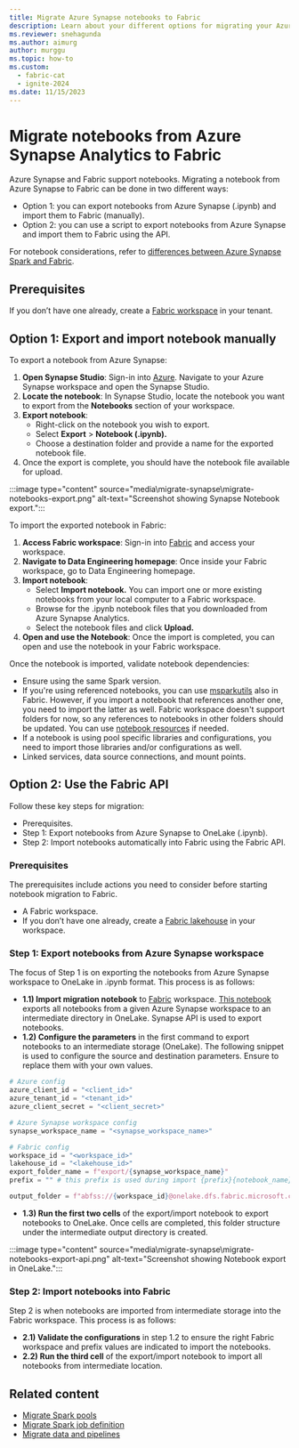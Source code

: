 ```yaml
---
title: Migrate Azure Synapse notebooks to Fabric
description: Learn about your different options for migrating your Azure Synapse Spark notebooks to Microsoft Fabric.
ms.reviewer: snehagunda
ms.author: aimurg
author: murggu
ms.topic: how-to
ms.custom:
  - fabric-cat
  - ignite-2024
ms.date: 11/15/2023
---
```


# Migrate notebooks from Azure Synapse Analytics to Fabric

Azure Synapse and Fabric support notebooks. Migrating a notebook from Azure Synapse to Fabric can be done in two different ways:

* Option 1: you can export notebooks from Azure Synapse (.ipynb) and import them to Fabric (manually).
* Option 2: you can use a script to export notebooks from Azure Synapse and import them to Fabric using the API.

For notebook considerations, refer to [differences between Azure Synapse Spark and Fabric](comparison-between-fabric-and-azure-synapse-spark.md).

## Prerequisites

If you don’t have one already, create a [Fabric workspace](../fundamentals/create-workspaces.md) in your tenant.

## Option 1: Export and import notebook manually

To export a notebook from Azure Synapse:

1.	**Open Synapse Studio**: Sign-in into [Azure](https://portal.azure.com). Navigate to your Azure Synapse workspace and open the Synapse Studio.
1.	**Locate the notebook**: In Synapse Studio, locate the notebook you want to export from the **Notebooks** section of your workspace.
1.	**Export notebook**:
    * Right-click on the notebook you wish to export.
    * Select **Export** > **Notebook (.ipynb).**
    * Choose a destination folder and provide a name for the exported notebook file. 
4.	Once the export is complete, you should have the notebook file available for upload.

:::image type="content" source="media\migrate-synapse\migrate-notebooks-export.png" alt-text="Screenshot showing Synapse Notebook export.":::

To import the exported notebook in Fabric:

1.	**Access Fabric workspace**: Sign-in into [Fabric](https://app.fabric.microsoft.com/?pbi_source=learn-data-engineering-migrate-synapse-notebooks) and access your workspace.
1.	**Navigate to Data Engineering homepage**: Once inside your Fabric workspace, go to Data Engineering homepage.
1.	**Import notebook**: 
    * Select **Import notebook.** You can import one or more existing notebooks from your local computer to a Fabric workspace.
    * Browse for the .ipynb notebook files that you downloaded from Azure Synapse Analytics.
    * Select the notebook files and click **Upload.**
1.	**Open and use the Notebook**: Once the import is completed, you can open and use the notebook in your Fabric workspace.

Once the notebook is imported, validate notebook dependencies:
* Ensure using the same Spark version.
* If you're using referenced notebooks, you can use [msparkutils](microsoft-spark-utilities.md) also in Fabric. However, if you import a notebook that references another one, you need to import the latter as well. Fabric workspace doesn't support folders for now, so any references to notebooks in other folders should be updated. You can use [notebook resources](how-to-use-notebook.md) if needed.
* If a notebook is using pool specific libraries and configurations, you need to import those libraries and/or configurations as well.
* Linked services, data source connections, and mount points.

## Option 2: Use the Fabric API

Follow these key steps for migration:
* Prerequisites.
* Step 1: Export notebooks from Azure Synapse to OneLake (.ipynb).
* Step 2: Import notebooks automatically into Fabric using the Fabric API.

### Prerequisites
The prerequisites include actions you need to consider before starting notebook migration to Fabric.

* A Fabric workspace.
* If you don’t have one already, create a [Fabric lakehouse](tutorial-build-lakehouse.md) in your workspace. 

### Step 1: Export notebooks from Azure Synapse workspace

The focus of Step 1 is on exporting the notebooks from Azure Synapse workspace to OneLake in .ipynb format. This process is as follows:

* **1.1) Import migration notebook** to [Fabric](https://app.fabric.microsoft.com/?pbi_source=learn-data-engineering-migrate-synapse-notebooks) workspace. [This notebook](https://github.com/microsoft/fabric-migration/tree/main/data-engineering/spark-notebooks) exports all notebooks from a given Azure Synapse workspace to an intermediate directory in OneLake. Synapse API is used to export notebooks.
* **1.2) Configure the parameters** in the first command to export notebooks to an intermediate storage (OneLake). The following snippet is used to configure the source and destination parameters. Ensure to replace them with your own values.

```python
# Azure config
azure_client_id = "<client_id>"
azure_tenant_id = "<tenant_id>"
azure_client_secret = "<client_secret>"

# Azure Synapse workspace config
synapse_workspace_name = "<synapse_workspace_name>"

# Fabric config
workspace_id = "<workspace_id>"
lakehouse_id = "<lakehouse_id>"
export_folder_name = f"export/{synapse_workspace_name}"
prefix = "" # this prefix is used during import {prefix}{notebook_name}

output_folder = f"abfss://{workspace_id}@onelake.dfs.fabric.microsoft.com/{lakehouse_id}/Files/{export_folder_name}"
```

* **1.3) Run the first two cells** of the export/import notebook to export notebooks to OneLake. Once cells are completed, this folder structure under the intermediate output directory is created.

:::image type="content" source="media\migrate-synapse\migrate-notebooks-export-api.png" alt-text="Screenshot showing Notebook export in OneLake.":::

### Step 2: Import notebooks into Fabric

Step 2 is when notebooks are imported from intermediate storage into the Fabric workspace. This process is as follows:

* **2.1) Validate the configurations** in step 1.2 to ensure the right Fabric workspace and prefix values are indicated to import the notebooks.
* **2.2) Run the third cell** of the export/import notebook to import all notebooks from intermediate location.

## Related content

- [Migrate Spark pools](migrate-synapse-spark-pools.md)
- [Migrate Spark job definition](migrate-synapse-spark-job-definition.md)
- [Migrate data and pipelines](migrate-synapse-data-pipelines.md)
